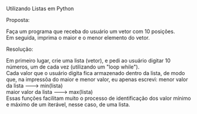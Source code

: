 Utilizando Listas em Python

Proposta: 

Faça um programa que receba do usuário um vetor com 10 posições.   
Em seguida, imprima o maior e o menor elemento do vetor.  

Resolução: 

Em primeiro lugar, crie uma lista (vetor), e pedi ao usuário digitar 10 números, um de cada vez (utilizando um "loop while").   
Cada valor que o usuário digita fica armazenado dentro da lista, de modo que, na impressõa do maior e menor valor, eu apenas escrevi:
menor valor da lista ---> min(lista)    
maior valor da lista ---> max(lista)   
Essas funções facilitam muito o processo de identificação dos valor mínimo e máximo de um iterável, nesse caso, de uma lista.
